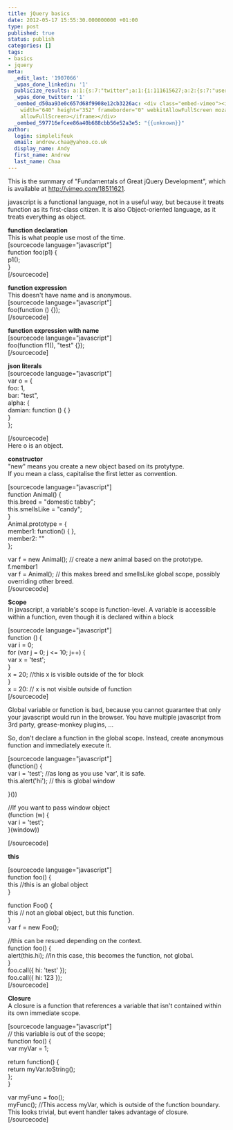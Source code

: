 ```yaml
---
title: jQuery basics
date: 2012-05-17 15:55:30.000000000 +01:00
type: post
published: true
status: publish
categories: []
tags:
- basics
- jquery
meta:
  _edit_last: '1907066'
  _wpas_done_linkedin: '1'
  publicize_results: a:1:{s:7:"twitter";a:1:{i:111615627;a:2:{s:7:"user_id";s:10:"andrewchaa";s:7:"post_id";s:18:"203151781004455936";}}}
  _wpas_done_twitter: '1'
  _oembed_d50aa93e0c657d68f9908e12cb3226ac: <div class="embed-vimeo"><iframe src="http://player.vimeo.com/video/18511621"
    width="640" height="352" frameborder="0" webkitAllowFullScreen mozallowfullscreen
    allowFullScreen></iframe></div>
  _oembed_597716efcee86a40b688cbb56e52a3e5: "{{unknown}}"
author:
  login: simplelifeuk
  email: andrew.chaa@yahoo.co.uk
  display_name: Andy
  first_name: Andrew
  last_name: Chaa
---
```

<p>This is the summary of "Fundamentals of Great jQuery Development", which is available at <a href="http://vimeo.com/18511621">http://vimeo.com/18511621</a>.</p>
<p>javascript is a functional language, not in a useful way, but because it treats function as its first-class citizen. It is also Object-oriented language, as it treats everything as object.</p>
<p><strong>function declaration</strong><br />
This is what people use most of the time.<br />
[sourcecode language="javascript"]<br />
function foo(p1) {<br />
    p1();<br />
}<br />
[/sourcecode]</p>
<p><strong>function expression</strong><br />
This doesn't have name and is anonymous.<br />
[sourcecode language="javascript"]<br />
foo(function () {});<br />
[/sourcecode]</p>
<p><strong>function expression with name</strong><br />
[sourcecode language="javascript"]<br />
foo(function f1(), &quot;test&quot; {});<br />
[/sourcecode]</p>
<p><strong>json literals</strong><br />
[sourcecode language="javascript"]<br />
var o = {<br />
    foo: 1,<br />
    bar: &quot;test&quot;,<br />
    alpha: {<br />
        damian: function () { }<br />
    }<br />
};</p>
<p>[/sourcecode]<br />
Here o is an object.</p>
<p><strong>constructor</strong><br />
"new" means you create a new object based on its protytype.<br />
If you mean a class, capitalise the first letter as convention.</p>
<p>[sourcecode language="javascript"]<br />
function Animal() {<br />
    this.breed = &quot;domestic tabby&quot;;<br />
    this.smellsLike = &quot;candy&quot;;<br />
}<br />
Animal.prototype = {<br />
    member1: function() { },<br />
    member2: &quot;&quot;<br />
};</p>
<p>var f = new Animal(); // create a new animal based on the prototype.<br />
f.member1<br />
var f = Animal(); // this makes breed and smellsLike global scope, possibly overriding other breed.<br />
[/sourcecode]</p>
<p><strong>Scope</strong><br />
In javascript, a variable's scope is function-level. A variable is accessible within a function, even though it is declared within a block</p>
<p>[sourcecode language="javascript"]<br />
function () {<br />
    var i = 0;<br />
    for (var j = 0; j &lt;= 10; j++) {<br />
        var x = 'test';<br />
    }<br />
    x = 20; //this x is visible outside of the for block<br />
}<br />
x = 20: // x is not visible outside of function<br />
[/sourcecode]</p>
<p>Global variable or function is bad, because you cannot guarantee that only your javascript would run in the browser. You have multiple javascript from 3rd party, grease-monkey plugins, ...</p>
<p>So, don't declare a function in the global scope. Instead, create anonymous function and immediately execute it.</p>
<p>[sourcecode language="javascript"]<br />
(function() {<br />
    var i = 'test'; //as long as you use 'var', it is safe.<br />
    this.alert('hi'); // this is global window</p>
<p>}())</p>
<p>//If you want to pass window object<br />
(function (w) {<br />
    var i = 'test';<br />
}(window))</p>
<p>[/sourcecode]</p>
<p><strong>this</strong></p>
<p>[sourcecode language="javascript"]<br />
function foo() {<br />
    this //this is an global object<br />
}</p>
<p>function Foo() {<br />
    this // not an global object, but this function.<br />
}<br />
var f = new Foo();</p>
<p>//this can be resued depending on the context.<br />
function foo() {<br />
    alert(this.hi); //In this case, this becomes the function, not global.<br />
}<br />
foo.call({ hi: 'test' });<br />
foo.call({ hi: 123 });<br />
[/sourcecode]</p>
<p><strong>Closure</strong><br />
A closure is a function that references a variable that isn't contained within its own immediate scope.</p>
<p>[sourcecode language="javascript"]<br />
// this variable is out of the scope;<br />
function foo() {<br />
    var myVar = 1;</p>
<p>    return function() {<br />
        return myVar.toString();<br />
    };<br />
}</p>
<p>var myFunc = foo();<br />
myFunc(); //This access myVar, which is outside of the function boundary. This looks trivial, but event handler takes advantage of closure.<br />
[/sourcecode]</p>
